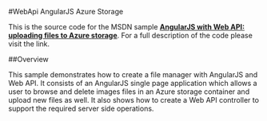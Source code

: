 #WebApi AngularJS Azure Storage

This is the source code for the MSDN sample [**AngularJS with Web API: uploading files to Azure storage**](https://code.msdn.microsoft.com/AngularJS-with-Web-API-c05b3511). For a full description of the code please visit the link.

##Overview

This sample demonstrates how to create a file manager with AngularJS and Web API. It consists of an AngularJS single page application which allows a user to browse and delete images files in an Azure storage container and upload new files as well. It also shows how to create a Web API controller to support the required server side operations.